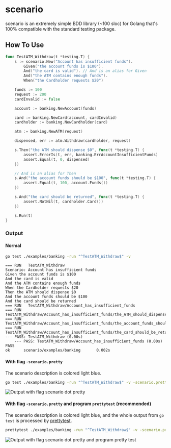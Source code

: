# scenario

scenario is an extremely simple BDD library (~100 sloc) for Golang that's 100% compatible with the standard testing
package.

## How To Use

```go
func TestATM_Withdraw(t *testing.T) {
	s := scenario.New("Account has insufficient funds").
		Given("the account funds is $100").
		And("the card is valid"). // And is an alias for Given
		And("the ATM contains enough funds").
		When("the Cardholder requests $20")

	funds := 100
	request := 200
	cardInvalid := false

	account := banking.NewAccount(funds)

	card := banking.NewCard(account, cardInvalid)
	cardholder := banking.NewCardholder(card)

	atm := banking.NewATM(request)

	dispensed, err := atm.Withdraw(cardholder, request)

	s.Then("the ATM should dispense $0", func(t *testing.T) {
		assert.ErrorIs(t, err, banking.ErrAccountInsufficientFunds)
		assert.Equal(t, 0, dispensed)
	})

	// And is an alias for Then
	s.And("the account funds should be $100", func(t *testing.T) {
		assert.Equal(t, 100, account.Funds())
	})

	s.And("the card should be returned", func(t *testing.T) {
		assert.NotNil(t, cardholder.Card())
	})

	s.Run(t)
}
```

### Output

#### Normal

```sh
go test ./examples/banking -run "^TestATM_Withdraw$" -v
```

```
=== RUN   TestATM_Withdraw
Scenario: Account has insufficient funds
Given the account funds is $100
And the card is valid
And the ATM contains enough funds
When the Cardholder requests $20
Then the ATM should dispense $0
And the account funds should be $100
And the card should be returned
=== RUN   TestATM_Withdraw/Account_has_insufficient_funds
=== RUN   TestATM_Withdraw/Account_has_insufficient_funds/the_ATM_should_dispense_$0
=== RUN   TestATM_Withdraw/Account_has_insufficient_funds/the_account_funds_should_be_$100
=== RUN   TestATM_Withdraw/Account_has_insufficient_funds/the_card_should_be_returned
--- PASS: TestATM_Withdraw (0.00s)
    --- PASS: TestATM_Withdraw/Account_has_insufficient_funds (0.00s)
PASS
ok      scenario/examples/banking       0.002s
```

#### With flag `-scenario.pretty`

The scenario description is colored light blue.

```sh
go test ./examples/banking -run "^TestATM_Withdraw$" -v -scenario.pretty
```

![Output with flag scenario dot pretty](assets/pretty.png "Output with flag -scenario.pretty")

#### With flag `-scenario.pretty` and program `prettytest` (recommended)

The scenario description is colored light blue, and the whole output from `go test` is processed
by [prettytest](https://github.com/happybydefault/prettytest).

```sh
prettytest ./examples/banking -run "^TestATM_Withdraw$" -v -scenario.pretty
```

![Output with flag scenario dot pretty and program pretty test](assets/prettytest.png "Output with flag -scenario.pretty and program prettytest")
